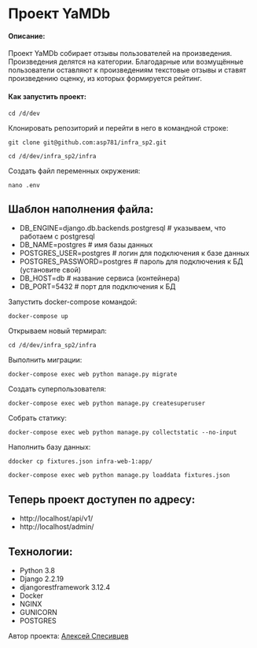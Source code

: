 # Проект YaMDb
#### Описание:
Проект YaMDb собирает отзывы пользователей на произведения. Произведения делятся на категории.
Благодарные или возмущённые пользователи оставляют к произведениям текстовые отзывы и ставят произведению оценку, из которых формируется рейтинг.


####  Как запустить проект:
```
cd /d/dev
```

Клонировать репозиторий и перейти в него в командной строке:

```
git clone git@github.com:asp781/infra_sp2.git
```

```
cd /d/dev/infra_sp2/infra
```

Cоздать файл переменных окружения:

```
nano .env

```
## Шаблон наполнения файла:
- DB_ENGINE=django.db.backends.postgresql # указываем, что работаем с postgresql
- DB_NAME=postgres # имя базы данных
- POSTGRES_USER=postgres # логин для подключения к базе данных
- POSTGRES_PASSWORD=postgres # пароль для подключения к БД (установите свой)
- DB_HOST=db # название сервиса (контейнера)
- DB_PORT=5432 # порт для подключения к БД 

Запустить docker-compose командой:

```
docker-compose up
```

Открываем новый термирал:

```
cd /d/dev/infra_sp2/infra
```

Выполнить миграции:

```
docker-compose exec web python manage.py migrate
```

Создать суперпользователя:

```
docker-compose exec web python manage.py createsuperuser
```

Собрать статику:

```
docker-compose exec web python manage.py collectstatic --no-input
```
Наполнить базу данных:

```
ddocker cp fixtures.json infra-web-1:app/
```
```
docker-compose exec web python manage.py loaddata fixtures.json
```
## Теперь проект доступен по адресу:
- http://localhost/api/v1/
- http://localhost/admin/

## Технологии:
- Python 3.8
- Django 2.2.19
- djangorestframework 3.12.4
- Docker
- NGINX
- GUNICORN
- POSTGRES

Автор проекта: [Алексей Спесивцев](https://github.com/asp781/)